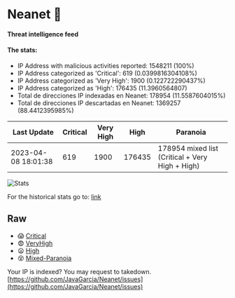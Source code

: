 # Neanet :hocho:
#### Threat intelligence feed
#### The stats:

- IP Address with malicious activities reported: 1548211 (100%)
- IP Address categorized as 'Critical':  619 (0.0399816304108%)
- IP Address categorized as 'Very High':  1900 (0.122722290437%)
- IP Address categorized as 'High':  176435 (11.3960564807)
- Total de direcciones IP indexadas en Neanet:  178954 (11.5587604015%)
- Total de direcciones IP descartadas en Neanet:  1369257 (88.4412395985%)

| Last Update | Critical | Very High | High | Paranoia |
| --- | --- | --- | --- | --- |
| 2023-04-08 18:01:38 | 619 | 1900 | 176435 | 178954 mixed list (Critical + Very High + High)|

![Stats](https://docs.google.com/spreadsheets/d/e/2PACX-1vSnaNMIXVabIpDJjufMlzH7poXnshF3mgd8Is1g9ytUEzVsP5my4Trn8f-xkoLLQ38xpL3HtmUexLo6/pubchart?oid=501124687&format=image)

For the historical stats go to: [link](/stats.csv)
## Raw
- :scream: [Critical](https://raw.githubusercontent.com/JavaGarcia/Neanet/master/blacklists/neanet_critical.txt)
- :fearful: [VeryHigh](https://raw.githubusercontent.com/JavaGarcia/Neanet/master/blacklists/neanet_veryHigh.txtt)
- :frowning: [High](https://raw.githubusercontent.com/JavaGarcia/Neanet/master/blacklists/neanet_high.txt)
- :dizzy_face: [Mixed-Paranoia](https://raw.githubusercontent.com/JavaGarcia/Neanet/master/blacklists/neanet_all.txt)


Your IP is indexed? You may request to takedown. [https://github.com/JavaGarcia/Neanet/issues](https://github.com/JavaGarcia/Neanet/issues)
















































































































































































































































































































































































































































































































































































































































































































































































































































































































































































































































































































































































































































































































































































































































































































































































































































































































































































































































































































































































































































































































































































































































































































































































































































































































































































































































































































































































































































































































































































































































































































































































































































































































































































































































































































































































































































































































































































































































































































































































































































































































































































































































































































































































































































































































































































































































































































































































































































































































































































































































































































































































































































































































































































































































































































































































































































































































































































































































































































































































































































































































































































































































































































































































































































































































































































































































































































































































































































































































































































































































































































































































































































































































































































































































































































































































































































































































































































































































































































































































































































































































































































































































































































































































































































































































































































































































































































































































































































































































































































































































































































































































































































































































































































































































































































































































































































































































































































































































































































































































































































































































































































































































































































































































































































































































































































































































































